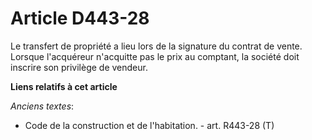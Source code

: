 # Article D443-28

Le transfert de propriété a lieu lors de la signature du contrat de vente. Lorsque l'acquéreur n'acquitte pas le prix au
comptant, la société doit inscrire son privilège de vendeur.

**Liens relatifs à cet article**

_Anciens textes_:

  - Code de la construction et de l'habitation. - art. R443-28 (T)
